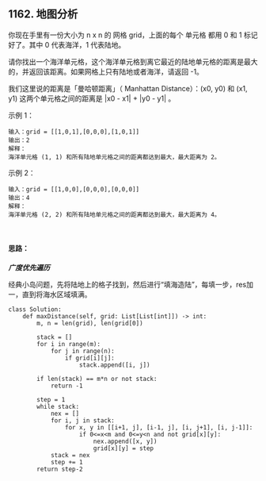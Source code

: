 ## 1162. 地图分析
你现在手里有一份大小为 n x n 的 网格 grid，上面的每个 单元格 都用 0 和 1 标记好了。其中 0 代表海洋，1 代表陆地。

请你找出一个海洋单元格，这个海洋单元格到离它最近的陆地单元格的距离是最大的，并返回该距离。如果网格上只有陆地或者海洋，请返回 -1。

我们这里说的距离是「曼哈顿距离」（ Manhattan Distance）：(x0, y0) 和 (x1, y1) 这两个单元格之间的距离是 |x0 - x1| + |y0 - y1| 。

 

示例 1：


```
输入：grid = [[1,0,1],[0,0,0],[1,0,1]]
输出：2
解释： 
海洋单元格 (1, 1) 和所有陆地单元格之间的距离都达到最大，最大距离为 2。
```
示例 2：


```
输入：grid = [[1,0,0],[0,0,0],[0,0,0]]
输出：4
解释： 
海洋单元格 (2, 2) 和所有陆地单元格之间的距离都达到最大，最大距离为 4。
```
&nbsp;
#### 思路：
***广度优先遍历***

经典小岛问题，先将陆地上的格子找到，然后进行“填海造陆”，每填一步，res加一，直到将海水区域填满。
```
class Solution:
    def maxDistance(self, grid: List[List[int]]) -> int:
        m, n = len(grid), len(grid[0])

        stack = []
        for i in range(m):
            for j in range(n):
                if grid[i][j]:
                    stack.append([i, j])

        if len(stack) == m*n or not stack:
            return -1

        step = 1
        while stack:
            nex = []
            for i, j in stack:
                for x, y in [[i+1, j], [i-1, j], [i, j+1], [i, j-1]]:
                    if 0<=x<m and 0<=y<n and not grid[x][y]:
                        nex.append([x, y])
                        grid[x][y] = step
            stack = nex
            step += 1
        return step-2
```
